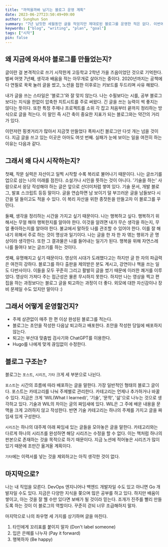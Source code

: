 ```yaml
---
title: "까먹을까봐 남기는 블로그 운영 계획"
date: 2023-06-27T23:50:49+09:00
author: Sunghun Son
summary: "7년 남짓한 세월동안 글을 적었지만 제대로된 블로그를 운영한 적은 없다. 이번에는 계획과 목표를 세우고 시작해보려 한다."
keywords: ["blog", "writing", "plan", "goal"]
tags: ["시작"]
pin: false
---
```


## 왜 지금에 와서야 블로그를 만들었는지?

글이란 걸 본격적으로 쓰기 시작한게 고등학교 2학년 가을 즈음이었던 것으로 기억한다. 벌써 어엿 7년째, 생각과 배움을 적는 아무개로 살아가는 중이다. 2020년까지는 공책에다 연필로 꾹꾹 눌러 글을 썼고, 노션을 접한 이후로는 키보드를 두드리며 사유 해왔다.

내가 글을 쓰는 스타일은 '블로그'와 잘 맞지 않는다. 나는 수필보다는 시를, 공부 블로그보다는 지식을 한없이 압축한 치트시트를 주로 써왔다. 긴 글을 쓰는 능력이 썩 좋지는 않다는 뜻이다. 또한 특정 주제나 프로젝트를 소위 각 잡고 처음부터 끝까지 정리하는 방식으로 글을 적는다. 이 말인 즉 시간 축이 중요한 지표가 되는 블로그와는 약간의 거리가 있다.

이런저런 핑곗거리가 많아서 지금껏 만들었다 폭파시킨 블로그만 다섯 개는 넘을 것이다. 지금 글을 쓰고 있는 이곳은 아마도 여섯 번째. 실패가 눈에 보이는 일을 여전히 하는 이유는 다음과 같다.

## 그래서 왜 다시 시작하는지?

첫째, 작문 실력은 자산이고 일찍 시작할 수록 복리로 불어나기 때문이다. 나는 글쓰기를 업으로 삼는 나의 미래를 점친다. 소설가나 시인을 뜻하는 것이 아니다. '기술을 하는' 사람으로서 응당 작성해야 하는 글은 앞으로 산더미처럼 쌓여 있다. 기술 문서, 개발 블로그, 발표 스크립트 등등 말이다. 글을 연습하면 남 보이기 덜 부끄러운 글을 남들보다 시간을 덜 들이고도 적을 수 있다. 이 복리 자산을 위한 종잣돈을 만들고자 이 블로그를 꾸민다.

둘째, 생각을 정리하는 시간을 가지고 싶기 때문이다. 나는 행복하고 싶다. 행복하기 위해서는 무얼 해야 행복한지를 알아야 한다. 이것을 알려면 내가 무슨 생각을 하는지, 무얼 좋아하는지를 알아야 한다. 불교에서 말하듯 나를 관조할 수 있어야 한다. 이를 잘 해내기 위해서 주로 하는 것이 명상과 일기이다. 나는 글을 한 자 한 자 엮는 행위가 곧 명상이라 생각한다. 또한 그 결과물은 나를 들어내는 일기가 된다. 행복을 위해 자연스레 나를 들여다 보는 글쓰기를 하는 것이다.

셋째, 유명해지고 싶기 때문이다. 영상의 시대가 도래했다고는 하지만 글 한 자의 파급력은 여전히 강하다. 블로그를 하다 출판을 제의받은 분도 계시고, 강연이나 책을 쓰는 일도 다반사이다. 이들을 모두 꾸준히 그리고 활발히 글을 썼기 때문에 이러한 쾌거를 이루었다. 영상이 가져다 주는 접근성은 물론 무시하지 못한다. 하지만 나는 영상을 찍고 편집을 하는 과정보다는 블로그 글을 퇴고하는 과정이 더 좋다. 외모에 대한 자신감이나 장비 문제일 수도 있지만 말이다 :)

## 그래서 어떻게 운영할건지?

- 주제 상관없이 매주 한 편 이상 완성된 블로그를 적는다.
- 블로그는 초안을 작성한 다음날 퇴고하고 배포한다. 초안을 작성한 당일에 배포하지 않는다.
- 퇴고는 부산대 맞춤법 검사기와 ChatGPT를 이용한다.
- Hugo를 나에게 맞게 끊임없이 수정한다.

## 블로그 구조는?

블로그는 `포스트`, `시리즈`, `기타` 크게 세 부분으로 나뉜다.

`포스트`는 시간의 흐름에 따라 배포하는 글을 말한다. 가장 일반적인 형태의 블로그 글이다. 포스트는 카테고리를 나눠 주제별로 관리한다. 카테고리는 언제나 추가하거나 바꿀 수 있다. 지금은 크게 'WIL(What I learned)', '기술', '문학', '삶'으로 나누는 것으로 생각하고 있다. 기술과 WIL의 차이는 글의 짜임새에 있다. WIL은 그 주에 배운 내용을 문맥을 크게 고려하지 않고 작성한다. 반면 기술 카테고리는 하나의 주제를 가지고 글을 짜임새 있게 구성한다.

`시리즈`는 하나의 대주제 아래 짜임새 있는 글들을 모아놓은 글을 말한다. 카테고리와는 다르게 하나의 시리즈를 완성하면 해당 시리즈는 수정을 할 수 없다. 이는 책처럼 하나의 판본으로 존재하는 것을 목적으로 하기 때문이다. 지금 노션에 적어놓은 시리즈가 많이 있기 때문에 조만간 옮겨올 계획이다.

`기타`에는 이력서를 넣는 것을 제외하고는 아직 생각한 것이 없다.

## 마지막으로?

나는 내 직업을 모른다. DevOps 엔지니어나 백엔드 개발자일 수도 있고 아니면 Go 개발자일 수도 있다. 지금은 다양한 지식을 쫒으며 많은 공부를 하고 있다. 하지만 배움이 쌓이고, 아는 것을 잘 꿸 수만 있다면 보배가 될 것이라 믿는다. 조개가 진주를 빨리 만들도록 하는 것이 이 블로그의 역할이다. 꾸준히 걷되 너무 조급해하지 말자.

마지막으로 나의 좌우명 세 가지를 상기하며 글을 마친다.

1. 타인에게 꼬리표를 붙이지 말자 (Don't label someone)
2. 입은 은헤를 나누자 (Pay it forward)
3. 행복하자 (Be happy)
